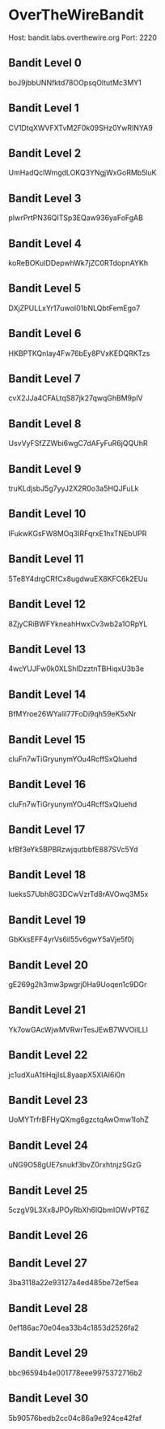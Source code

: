 # OverTheWireBandit

Host: bandit.labs.overthewire.org
Port: 2220

## Bandit Level 0
boJ9jbbUNNfktd78OOpsqOltutMc3MY1

## Bandit Level 1
CV1DtqXWVFXTvM2F0k09SHz0YwRINYA9

## Bandit Level 2
UmHadQclWmgdLOKQ3YNgjWxGoRMb5luK

## Bandit Level 3
pIwrPrtPN36QITSp3EQaw936yaFoFgAB

## Bandit Level 4
koReBOKuIDDepwhWk7jZC0RTdopnAYKh

## Bandit Level 5
DXjZPULLxYr17uwoI01bNLQbtFemEgo7

## Bandit Level 6
HKBPTKQnIay4Fw76bEy8PVxKEDQRKTzs

## Bandit Level 7
cvX2JJa4CFALtqS87jk27qwqGhBM9plV

## Bandit Level 8
UsvVyFSfZZWbi6wgC7dAFyFuR6jQQUhR

## Bandit Level 9
truKLdjsbJ5g7yyJ2X2R0o3a5HQJFuLk

## Bandit Level 10
IFukwKGsFW8MOq3IRFqrxE1hxTNEbUPR

## Bandit Level 11
5Te8Y4drgCRfCx8ugdwuEX8KFC6k2EUu

## Bandit Level 12
8ZjyCRiBWFYkneahHwxCv3wb2a1ORpYL

## Bandit Level 13
4wcYUJFw0k0XLShlDzztnTBHiqxU3b3e

## Bandit Level 14
BfMYroe26WYalil77FoDi9qh59eK5xNr

## Bandit Level 15
cluFn7wTiGryunymYOu4RcffSxQluehd

## Bandit Level 16
cluFn7wTiGryunymYOu4RcffSxQluehd

## Bandit Level 17
kfBf3eYk5BPBRzwjqutbbfE887SVc5Yd

## Bandit Level 18
IueksS7Ubh8G3DCwVzrTd8rAVOwq3M5x

## Bandit Level 19
GbKksEFF4yrVs6il55v6gwY5aVje5f0j

## Bandit Level 20
gE269g2h3mw3pwgrj0Ha9Uoqen1c9DGr

## Bandit Level 21
Yk7owGAcWjwMVRwrTesJEwB7WVOiILLI

## Bandit Level 22
jc1udXuA1tiHqjIsL8yaapX5XIAI6i0n

## Bandit Level 23
UoMYTrfrBFHyQXmg6gzctqAwOmw1IohZ

## Bandit Level 24
uNG9O58gUE7snukf3bvZ0rxhtnjzSGzG

## Bandit Level 25
5czgV9L3Xx8JPOyRbXh6lQbmIOWvPT6Z

## Bandit Level 26

## Bandit Level 27
3ba3118a22e93127a4ed485be72ef5ea

## Bandit Level 28
0ef186ac70e04ea33b4c1853d2526fa2

## Bandit Level 29
bbc96594b4e001778eee9975372716b2

## Bandit Level 30
5b90576bedb2cc04c86a9e924ce42faf